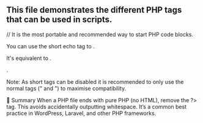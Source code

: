## This file demonstrates the different PHP tags that can be used in scripts.


// It is the most portable and recommended way to start PHP code blocks.
<?php echo 'if you want to serve PHP code in XHTML or XML documents, use these tags'; ?>


You can use the short echo tag to <code><?= 'print this string' ?></code>.

It's equivalent to <code><?php echo 'print this string' ?></code>.

<!--  The short tags are not recommended for use in production code, as they may not be enabled on all servers. -->
<code><? echo 'this code is within short tags, but will only work '. if short_open_tag is enabled'; ?></code>.

Note:
As short tags can be disabled it is recommended to only use the normal tags ("<?php ?> and <?= ?>") to maximise compatibility.


🧠 Summary
    When a PHP file ends with pure PHP (no HTML), remove the ?> tag.
    This avoids accidentally outputting whitespace.
    It’s a common best practice in WordPress, Laravel, and other PHP frameworks.